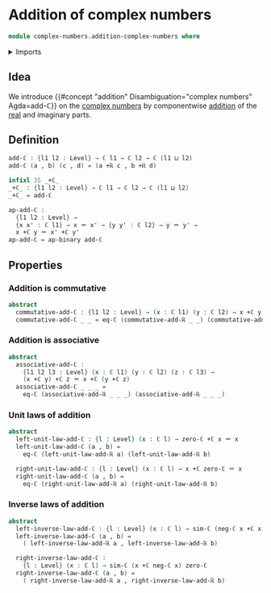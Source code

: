# Addition of complex numbers

```agda
module complex-numbers.addition-complex-numbers where
```

<details><summary>Imports</summary>

```agda
open import complex-numbers.complex-numbers
open import complex-numbers.similarity-complex-numbers

open import foundation.action-on-identifications-binary-functions
open import foundation.dependent-pair-types
open import foundation.identity-types
open import foundation.universe-levels

open import real-numbers.addition-real-numbers
```

</details>

## Idea

We introduce {{#concept "addition" Disambiguation="complex numbers" Agda=add-ℂ}}
on the [complex numbers](complex-numbers.complex-numbers.md) by componentwise
[addition](real-numbers.addition-real-numbers.md) of the
[real](real-numbers.dedekind-real-numbers.md) and imaginary parts.

## Definition

```agda
add-ℂ : {l1 l2 : Level} → ℂ l1 → ℂ l2 → ℂ (l1 ⊔ l2)
add-ℂ (a , b) (c , d) = (a +ℝ c , b +ℝ d)

infixl 35 _+ℂ_
_+ℂ_ : {l1 l2 : Level} → ℂ l1 → ℂ l2 → ℂ (l1 ⊔ l2)
_+ℂ_ = add-ℂ

ap-add-ℂ :
  {l1 l2 : Level} →
  {x x' : ℂ l1} → x ＝ x' → {y y' : ℂ l2} → y ＝ y' →
  x +ℂ y ＝ x' +ℂ y'
ap-add-ℂ = ap-binary add-ℂ
```

## Properties

### Addition is commutative

```agda
abstract
  commutative-add-ℂ : {l1 l2 : Level} → (x : ℂ l1) (y : ℂ l2) → x +ℂ y ＝ y +ℂ x
  commutative-add-ℂ _ _ = eq-ℂ (commutative-add-ℝ _ _) (commutative-add-ℝ _ _)
```

### Addition is associative

```agda
abstract
  associative-add-ℂ :
    {l1 l2 l3 : Level} (x : ℂ l1) (y : ℂ l2) (z : ℂ l3) →
    (x +ℂ y) +ℂ z ＝ x +ℂ (y +ℂ z)
  associative-add-ℂ _ _ _ =
    eq-ℂ (associative-add-ℝ _ _ _) (associative-add-ℝ _ _ _)
```

### Unit laws of addition

```agda
abstract
  left-unit-law-add-ℂ : {l : Level} (x : ℂ l) → zero-ℂ +ℂ x ＝ x
  left-unit-law-add-ℂ (a , b) =
    eq-ℂ (left-unit-law-add-ℝ a) (left-unit-law-add-ℝ b)

  right-unit-law-add-ℂ : {l : Level} (x : ℂ l) → x +ℂ zero-ℂ ＝ x
  right-unit-law-add-ℂ (a , b) =
    eq-ℂ (right-unit-law-add-ℝ a) (right-unit-law-add-ℝ b)
```

### Inverse laws of addition

```agda
abstract
  left-inverse-law-add-ℂ : {l : Level} (x : ℂ l) → sim-ℂ (neg-ℂ x +ℂ x) zero-ℂ
  left-inverse-law-add-ℂ (a , b) =
    ( left-inverse-law-add-ℝ a , left-inverse-law-add-ℝ b)

  right-inverse-law-add-ℂ :
    {l : Level} (x : ℂ l) → sim-ℂ (x +ℂ neg-ℂ x) zero-ℂ
  right-inverse-law-add-ℂ (a , b) =
    ( right-inverse-law-add-ℝ a , right-inverse-law-add-ℝ b)
```
